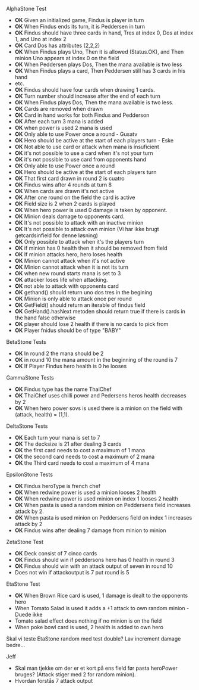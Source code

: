 AlphaStone Test

- **OK** Given an initialized game, Findus is player in turn
- **OK** When Findus ends its turn, it is Peddersen in turn
- **OK** Findus should have three cards in hand, Tres at index 0, Dos at index 1, and Uno at index 2
- **OK** Card Dos has attributes (2,2,2)
- **OK** When Findus plays Uno, Then it is allowed (Status.OK), and Then minion Uno appears at index 0 on the field
- **OK** When Peddersen plays Dos, Then the mana available is two less
- **OK** When Findus plays a card, Then Peddersen still has 3 cards in his hand
- etc.
- **OK** Findus should have four cards when drawing 1 cards.
- **OK** Turn number should increase after the end of each turn
- **OK** When Findus plays Dos, Then the mana available is two less.
- **OK** Cards are removed when drawn
- **OK** Card in hand works for both Findus and Pedderson
- **OK** After each turn 3 mana is added
- **OK** when power is used 2 mana is used
- **OK** Only able to use Power once a round - Gusatv
- **OK** Hero should be active at the start of each players turn - Eske
- **OK** Not able to use card or attack when mana is insuficient
- **OK** it's not possible to use a card when it's not your turn
- **OK** it's not possible to use card from opponents hand
- **OK** Only able to use Power once a round
- **OK** Hero should be active at the start of each players turn
- **OK** That first card drawn in round 2 is cuatro
- **OK** Findus wins after 4 rounds at turn 8
- **OK** When cards are drawn it's not active
- **OK** After one round on the field the card is active
- **OK** Field size is 2 when 2 cards is played
- **OK** When hero power is used 0 damage is taken by opponent.
- **OK** Minion deals damage to opponents card.
- **OK** It's not possible to attack with an inactive minion
- **OK** It's not possible to attack own minion (Vi har ikke brugt getcardsinfield for denne løsning)
- **OK** Only possible to attack when it's the players turn
- **OK** if minion has 0 health then it should be removed from field
- **OK** If minion attacks hero, hero loses health
- **OK** Minion cannot attack when it's not active
- **OK** Minion cannot attack when it is not its turn
- **OK** when new round starts mana is set to 3
- **OK** attacker loses life when attacking.
- **OK** not able to attack with opponents card
- **OK** gethand() should return uno dos tres in the begining
- **OK** Minion is only able to attack once per round
- **OK** GetField() should return an iterable of findus field
- **OK** GetHand().hasNext metoden should return true if there is cards in the hand false otherwise
- **OK** player should lose 2 health if there is no cards to pick from
- **OK** Player fnidus should be of type "BABY"

BetaStone Tests

- **OK** In round 2 the mana should be 2
- **OK** in round 10 the mana amount in the beginning of the round is 7
- **OK** If Player Findus hero health is 0 he looses

GammaStone Tests

- **OK** Findus type has the name ThaiChef
- **OK** ThaiChef uses chilli power and Pedersens heros health decreases by 2
- **OK** When hero power sovs is used there is a minion on the field with (attack, health) = (1,1).

DeltaStone Tests

- **OK** Each turn your mana is set to 7
- **OK** The decksize is 21 after dealing 3 cards
- **OK** the first card needs to cost a maximum of 1 mana
- **OK** the second card needs to cost a maximum of 2 mana
- **OK** the Third card needs to cost a maximum of 4 mana

EpsilonStone Tests

- **OK** Findus heroType is french chef
- **OK** When redwine power is used a minion looses 2 health 
- **OK** When redwine power is used minion on index 1 looses 2 health
- **OK** When pasta is used a random minion on Peddersens field increases attack by 2.
- **OK** When pasta is used minion on Peddersens field on index 1 increases attack by 2
- **OK** Findus wins after dealing 7 damage from minion to minion

ZetaStone Test
- **OK** Deck consist of 7 cinco cards
- **OK** Findus should win if peddersons hero has 0 health in round 3
- **OK** Findus should win with an attack output of seven in round 10
- Does not win if attackoutput is 7 put round is 5

EtaStone Test
- **OK** When Brown Rice card is used, 1 damage is dealt to the opponents hero
- When Tomato Salad is used it adds a +1 attack to own random minion - Duede ikke
- Tomato salad effect does nothing if no minion is on the field
- When poke bowl card is used, 2 health is added to own hero


Skal vi teste EtaStone random med test double?
Lav increment damage bedre... 

Jeff

- Skal man tjekke om der er et kort på ens field før pasta heroPower bruges? (Attack stiger med 2 for random minion).
- Hvordan forstås 7 attack output

